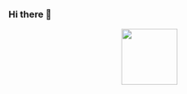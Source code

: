 ### Hi there 👋

<div id="header" align="center">
  <img src="https://tenor.com/view/%D0%BF%D0%B0%D0%BF%D0%B8%D1%87-arthas-gif-22904003" width="100"/>
</div>


<!--
**ReinMusk/ReinMusk** is a ✨ _special_ ✨ repository because its `README.md` (this file) appears on your GitHub profile.

Here are some ideas to get you started:

- 🔭 I’m currently working on ...
- 🌱 I’m currently learning ...
- 👯 I’m looking to collaborate on ...
- 🤔 I’m looking for help with ...
- 💬 Ask me about ...
- 📫 How to reach me: ...
- 😄 Pronouns: ...
- ⚡ Fun fact: ...
-->
